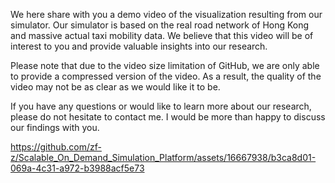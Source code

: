 We here share with you a demo video of the visualization resulting from our simulator. Our simulator is based on the real road network of Hong Kong and massive actual taxi mobility data. We believe that this video will be of interest to you and provide valuable insights into our research.

Please note that due to the video size limitation of GitHub, we are only able to provide a compressed version of the video. As a result, the quality of the video may not be as clear as we would like it to be.

If you have any questions or would like to learn more about our research, please do not hesitate to contact me. I would be more than happy to discuss our findings with you.

https://github.com/zf-z/Scalable_On_Demand_Simulation_Platform/assets/16667938/b3ca8d01-069a-4c31-a972-b3988acf5e73







